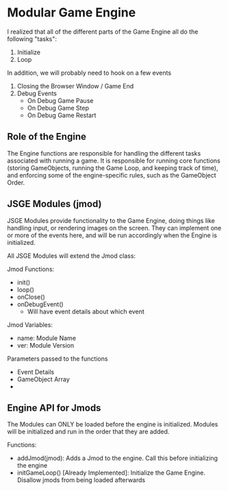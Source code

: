 # Modular Game Engine

I realized that all of the different parts of the Game Engine all do the following "tasks":

1. Initialize
2. Loop

In addition, we will probably need to hook on a few events

1. Closing the Browser Window / Game End
2. Debug Events
    - On Debug Game Pause
    - On Debug Game Step
    - On Debug Game Restart

## Role of the Engine

The Engine functions are responsible for handling the different tasks associated with running a game. It is responsible for running core functions (storing GameObjects, running the Game Loop, and keeping track of time), and enforcing some of the engine-specific rules, such as the GameObject Order.

## JSGE Modules (jmod)

JSGE Modules provide functionality to the Game Engine, doing things like handling input, or rendering images on the screen. They can implement one or more of the events here, and will be run accordingly when the Engine is initialized.

All JSGE Modules will extend the Jmod class:

Jmod Functions:
- init()
- loop()
- onClose()
- onDebugEvent()
    - Will have event details about which event

Jmod Variables:
- name: Module Name
- ver: Module Version

Parameters passed to the functions
- Event Details
- GameObject Array
- 

## Engine API for Jmods

The Modules can ONLY be loaded before the engine is initialized. Modules will be initialized and run in the order that they are added.

Functions:
- addJmod(jmod): Adds a Jmod to the engine. Call this before initializing the engine
- initGameLoop() [Already Implemented]: Initialize the Game Engine. Disallow jmods from being loaded afterwards